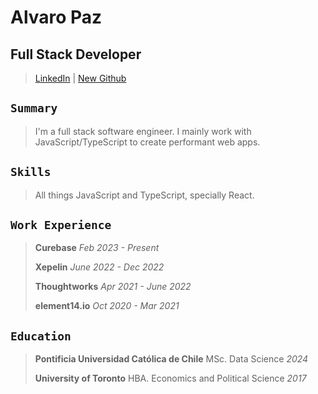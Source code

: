 # Alvaro Paz


## Full Stack Developer

>[LinkedIn](https://www.linkedin.com/in/alvaropaz/) | [New Github](https://github.com/alvar0paz)

## `Summary`

> I'm a full stack software engineer. I mainly work with JavaScript/TypeScript to create performant web apps.

## `Skills`

> All things JavaScript and TypeScript, specially React.

## `Work Experience`

> **Curebase**​ *Feb 2023 - Present*
>
> **Xepelin**​ *June 2022 - Dec 2022*
>
> **Thoughtworks**​ *Apr 2021 - June 2022*
>
> **element14.io**​ *Oct 2020 - Mar 2021*

## `Education`

> **Pontificia Universidad Católica de Chile**​ MSc. Data Science *2024*
>
> **University of Toronto**​ HBA. Economics and Political Science *2017*
